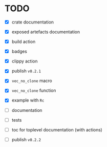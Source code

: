 # TODO

* [x] crate documentation

* [x] exposed artefacts documentation

* [x] build action 

* [x] badges

* [x] clippy action

* [x] publish `v0.2.1`

* [x] `vec_no_clone` macro

* [x] `vec_no_clone` function

* [x] example with `Rc`

* [ ] documentation

* [ ] tests

* [ ] toc for toplevel documentation (with actions)

* [ ] publish `v0.2.2`
